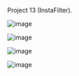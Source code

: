 Project 13 (InstaFilter).


![image](https://github.com/lucasnsp/100DaysOfSwift/assets/122572631/fc4802f5-7cd7-47ad-a81c-c751fdf4aace)


![image](https://github.com/lucasnsp/100DaysOfSwift/assets/122572631/3b6fb890-e33f-41fb-90ea-f765345b8eb7)


![image](https://github.com/lucasnsp/100DaysOfSwift/assets/122572631/497d28fe-344a-4036-8c02-bea924600942)


![image](https://github.com/lucasnsp/100DaysOfSwift/assets/122572631/5d9c5da5-2c79-414f-858d-7dd06644bd07)
